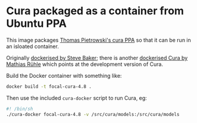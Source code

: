 # Cura packaged as a container from Ubuntu PPA

This image packages [Thomas Pietrowski's cura PPA](https://launchpad.net/~thopiekar/+archive/ubuntu/cura) so that it can be run in an isloated container.

Originally [dockerised by 
Steve Baker](https://github.com/steveb/cura-docker/);
there is another [dockerised Cura by 
Mathias Rühle](https://github.com/EmteZogaf/cura-docker) which points at the
development version of Cura.

Build the Docker container with something like:

```sh
docker build -t focal-cura-4.8 .
```

Then use the included `cura-docker` script to run Cura, eg:

```sh
#! /bin/sh
./cura-docker focal-cura-4.8 -v /src/cura/models:/src/cura/models
```
